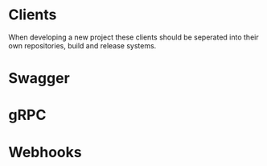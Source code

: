 # Clients
When developing a new project these clients should be seperated into their own repositories, build and release systems.

# Swagger

# gRPC

# Webhooks